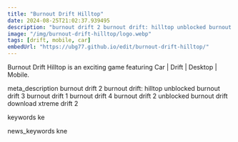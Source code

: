 ```yaml
---
title: "Burnout Drift Hilltop"
date: 2024-08-25T21:02:37.939495
description: "burnout drift 2 burnout drift: hilltop unblocked burnout drift 3 burnout drift 1 burnout drift 4 burnout drift 2 unblocked burnout drift download xtreme drift 2"
image: "/img/burnout-drift-hilltop/logo.webp"
tags: [drift, mobile, car]
embedUrl: "https://ubg77.github.io/edit/burnout-drift-hilltop/"
---
```


Burnout Drift Hilltop is an exciting game featuring Car | Drift | Desktop | Mobile.

meta_description
burnout drift 2 burnout drift: hilltop unblocked burnout drift 3 burnout drift 1 burnout drift 4 burnout drift 2 unblocked burnout drift download xtreme drift 2


keywords
ke


news_keywords
kne
